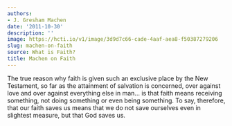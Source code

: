 ```yaml
---
authors:
- J. Gresham Machen
date: '2011-10-30'
description: ''
image: https://hcti.io/v1/image/3d9d7c66-cade-4aaf-aea8-f50387279206
slug: machen-on-faith
source: What is Faith?
title: Machen on Faith
---
```


The true reason why faith is given such an exclusive place by the New Testament, so far as the attainment of salvation is concerned, over against love and over against everything else in man... is that faith means receiving something, not doing something or even being something. To say, therefore, that our faith saves us means that we do not save ourselves even in slightest measure, but that God saves us.